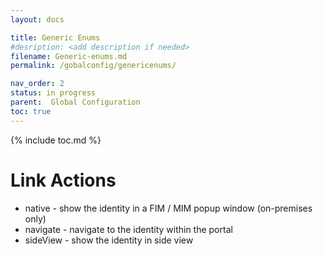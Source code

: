 ```yaml
---
layout: docs

title: Generic Enums
#desription: <add description if needed>
filename: Generic-enums.md
permalink: /gobalconfig/genericenums/

nav_order: 2
status: in progress
parent:  Global Configuration
toc: true
---
```


{% include toc.md %}



# Link Actions

- native - show the identity in a FIM / MIM popup window (on-premises only)
- navigate - navigate to the identity within the portal
- sideView - show the identity in side view
